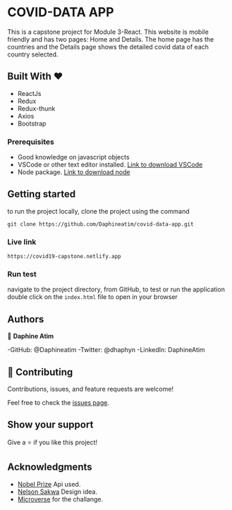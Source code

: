 # COVID-DATA APP
This is a capstone project for Module 3-React. This website is mobile friendly and has two pages: Home and Details. The home page has the countries and the Details page shows the detailed covid data of each  country selected.


## Built With &hearts;

- ReactJs
- Redux
- Redux-thunk
- Axios
- Bootstrap

### Prerequisites

- Good knowledge on javascript objects
- VSCode or other text editor installed. [Link to download VSCode](https://code.visualstudio.com/download)
- Node package. [Link to download node](https://nodejs.org/en/download/)

## Getting started

to run the project locally, clone the project using the command

`git clone https://github.com/Daphineatim/covid-data-app.git`

###  Live link
`https://covid19-capstone.netlify.app`

### Run test

navigate to the project directory, from GitHub,
to test or run the application double click on the `index.html` file to open in your browser

## Authors

👤 **Daphine Atim**

-GitHub: @Daphineatim
-Twitter: @dhaphyn
-LinkedIn: DaphineAtim

## 🤝 Contributing

Contributions, issues, and feature requests are welcome!

Feel free to check the [issues page](../../issues/).

## Show your support

Give a ⭐️ if you like this project!

## Acknowledgments
- [Nobel Prize](https://www.nobelprize.org/about/developer-zone-2/) Api used.
- [Nelson Sakwa](https://www.behance.net/gallery/31579789/Ballhead-App-(Free-PSDs)) Design idea.
- [Microverse](https://www.microverse.org/) for the challange.
